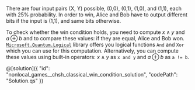 There are four input pairs (X, Y) possible, (0,0), (0,1), (1,0), and (1,1), each with 25% probability.
In order to win, Alice and Bob have to output different bits if the input is (1,1), and same bits otherwise.

To check whether the win condition holds, you need to compute $x ∧ y$ and $a ⊕ b$ and to compare these values: if they are equal, Alice and Bob won. [`Microsoft.Quantum.Logical`](https://docs.microsoft.com/qsharp/api/qsharp/microsoft.quantum.logical) library offers you logical functions `And` and `Xor` which you can use for this computation. Alternatively, you can compute these values using built-in operators: $x ∧ y$ as `x and y` and $a ⊕ b$ as `a != b`.


@[solution]({
    "id": "nonlocal_games__chsh_classical_win_condition_solution",
    "codePath": "Solution.qs"
})
